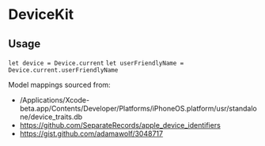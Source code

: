 # DeviceKit

## Usage
`let device = Device.current`
`let userFriendlyName = Device.current.userFriendlyName`

Model mappings sourced from:
- /Applications/Xcode-beta.app/Contents/Developer/Platforms/iPhoneOS.platform/usr/standalone/device_traits.db
- https://github.com/SeparateRecords/apple_device_identifiers
- https://gist.github.com/adamawolf/3048717
